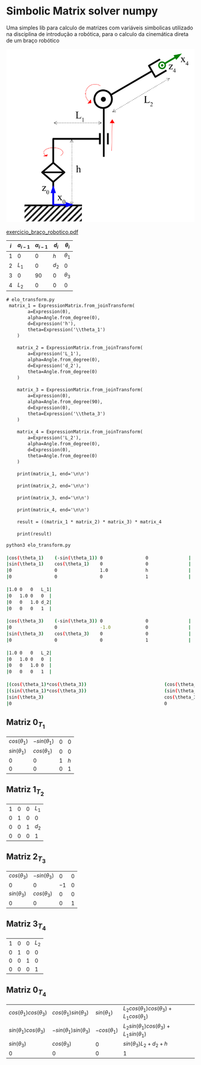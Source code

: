 # Simbolic Matrix solver numpy

Uma simples lib para calculo de matrizes com variáveis simbolicas utilizado na
disciplina de introdução a robótica, para o calculo da cinemática direta de um
braço robótico


![braço](docs/exemplo_braco.png)

[exercicio_braço_robotico.pdf](docs/Avaliao_Semanal_sobre_cinemtica_direta.pdf)


| $`i`$ | $`a_{i-1}`$ | $`\alpha_{i-1}`$ | $`d_{i}`$ | $`\theta_i`$ |
| ----- | ----------- | ---------------- | --------- | ------------ |
| 1     | $`0`$       | $`0`$            | $`h`$     | $`\theta_1`$ |
| 2     | $`L_1`$     | $`0`$            | $`d_2`$   | $`0`$        |
| 3     | $`0`$       | $`90`$           | $`0`$     | $`\theta_3`$ |
| 4     | $`L_2`$     | $`0`$            | $`0`$     | $`0`$        |

 
```python3
# elo_transform.py
 matrix_1 = ExpressionMatrix.from_joinTransform(
        a=Expression(0),
        alpha=Angle.from_degree(0),
        d=Expression('h'),
        theta=Expression('\\theta_1')
    )

    matrix_2 = ExpressionMatrix.from_joinTransform(
        a=Expression('L_1'),
        alpha=Angle.from_degree(0),
        d=Expression('d_2'),
        theta=Angle.from_degree(0)
    )

    matrix_3 = ExpressionMatrix.from_joinTransform(
        a=Expression(0),
        alpha=Angle.from_degree(90),
        d=Expression(0),
        theta=Expression('\\theta_3')
    )

    matrix_4 = ExpressionMatrix.from_joinTransform(
        a=Expression('L_2'),
        alpha=Angle.from_degree(0),
        d=Expression(0),
        theta=Angle.from_degree(0)
    )

    print(matrix_1, end='\n\n')

    print(matrix_2, end='\n\n')

    print(matrix_3, end='\n\n')

    print(matrix_4, end='\n\n')

    result = ((matrix_1 * matrix_2) * matrix_3) * matrix_4

    print(result)

```

```zsh
python3 elo_transform.py

|cos(\theta_1)    (-sin(\theta_1)) 0                0               |
|sin(\theta_1)    cos(\theta_1)    0                0               |
|0                0                1.0              h               |
|0                0                0                1               |

|1.0 0   0   L_1|
|0   1.0 0   0  |
|0   0   1.0 d_2|
|0   0   0   1  |

|cos(\theta_3)    (-sin(\theta_3)) 0                0               |
|0                0                -1.0             0               |
|sin(\theta_3)    cos(\theta_3)    0                0               |
|0                0                0                1               |

|1.0 0   0   L_2|
|0   1.0 0   0  |
|0   0   1.0 0  |
|0   0   0   1  |

|(cos(\theta_1)*cos(\theta_3))                             (cos(\theta_1)*(-sin(\theta_3)))                          ((-sin(\theta_1))*-1.0)                                   (((cos(\theta_1)*cos(\theta_3))*L_2)+(cos(\theta_1)*L_1))|
|(sin(\theta_1)*cos(\theta_3))                             (sin(\theta_1)*(-sin(\theta_3)))                          (cos(\theta_1)*-1.0)                                      (((sin(\theta_1)*cos(\theta_3))*L_2)+(sin(\theta_1)*L_1))|
|sin(\theta_3)                                             cos(\theta_3)                                             0                                                         ((sin(\theta_3)*L_2)+(d_2+h))                            |
|0                                                         0                                                         0                                                         1                                                        |

```

## Matriz $`0_{T_1}`$
|                   |                      |       |       |
| ----------------- | -------------------- | ----- | ----- |
| $`cos(\theta_1)`$ | $`-sin(\theta_1)  `$ | $`0`$ | $`0`$ |
| $`sin(\theta_1)`$ | $`cos(\theta_1)`$    | $`0`$ | $`0`$ |
| $`0`$             | $`0`$                | $`1`$ | $`h`$ |
| $`0`$             | $`0`$                | $`0`$ | $`1`$ |


## Matriz $`1_{T_2}`$
|       |       |       |         |
| ----- | ----- | ----- | ------- |
| $`1`$ | $`0`$ | $`0`$ | $`L_1`$ |
| $`0`$ | $`1`$ | $`0`$ | $`0`$   |
| $`0`$ | $`0`$ | $`1`$ | $`d_2`$ |
| $`0`$ | $`0`$ | $`0`$ | $`1`$   |


## Matriz $`2_{T_3}`$
|                   |                    |        |       |
| ----------------- | ------------------ | ------ | ----- |
| $`cos(\theta_3)`$ | $`-sin(\theta_3)`$ | $`0`$  | $`0`$ |
| $`0`$             | $`0`$              | $`-1`$ | $`0`$ |
| $`sin(\theta_3)`$ | $`cos(\theta_3)`$  | $`0`$  | $`0`$ |
| $`0`$             | $`0`$              | $`0`$  | $`1`$ |


## Matriz $`3_{T_4}`$
|       |       |       |         |
| ----- | ----- | ----- | ------- |
| $`1`$ | $`0`$ | $`0`$ | $`L_2`$ |
| $`0`$ | $`1`$ | $`0`$ | $`0`$   |
| $`0`$ | $`0`$ | $`1`$ | $`0`$   |
| $`0`$ | $`0`$ | $`0`$ | $`1`$   |



##  Matriz $`0_{T_4}`$
|                                |                                 |                    |                                                      |
| ------------------------------ | ------------------------------- | ------------------ | ---------------------------------------------------- |
| $`cos(\theta_1)cos(\theta_3)`$ | $`cos(\theta_1)sin(\theta_3)`$  | $`sin(\theta_1)`$  | $`L_2cos(\theta_1)cos(\theta_3) + L_1cos(\theta_1)`$ |
| $`sin(\theta_1)cos(\theta_3)`$ | $`-sin(\theta_1)sin(\theta_3)`$ | $`-cos(\theta_1)`$ | $`L_2sin(\theta_1)cos(\theta_3) + L_1sin(\theta_1)`$ |
| $`sin(\theta_3)`$              | $`cos(\theta_3)`$               | $`0`$              | $`sin(\theta_3)L_2 + d_2 + h `$                      |
| $`0`$                          | $`0`$                           | $`0`$              | $`1`$                                                |